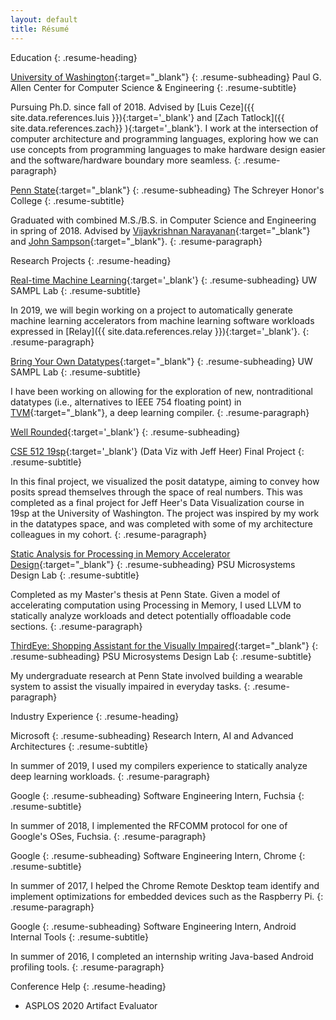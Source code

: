 ```yaml
---
layout: default
title: Résumé
---
```


<!-- Remove margin from first heading -->
<style>
.resume-heading:first-of-type { margin-top: 0 !important; }
</style>

Education
{: .resume-heading}

[University of Washington](https://uw.edu){:target="_blank"}
{: .resume-subheading}
Paul G. Allen Center for Computer Science & Engineering
{: .resume-subtitle}

Pursuing Ph.D. since fall of 2018. Advised by [Luis Ceze]({{ site.data.references.luis }}){:target='_blank'} and [Zach Tatlock]({{ site.data.references.zach}} ){:target='_blank'}. I work at the intersection of computer architecture and programming languages, exploring how we can use concepts from programming languages to make hardware design easier and the software/hardware boundary more seamless.
{: .resume-paragraph}

[Penn State](https://shc.psu.edu){:target="_blank"}
{: .resume-subheading}
The Schreyer Honor's College
{: .resume-subtitle}

Graduated with combined M.S./B.S. in Computer Science and Engineering in spring of 2018. Advised by [Vijaykrishnan Narayanan](https://vijay565.wixsite.com/vijay){:target="_blank"} and [John Sampson](http://www.cse.psu.edu/~jms1257/){:target="_blank"}.
{: .resume-paragraph}



Research Projects
{: .resume-heading}

[Real-time Machine Learning](https://www.darpa.mil/news-events/2019-03-21){:target='_blank'}
{: .resume-subheading}
UW SAMPL Lab
{: .resume-subtitle}

In 2019, we will begin working on a project to automatically generate machine learning accelerators from machine learning software workloads expressed in [Relay]({{ site.data.references.relay }}){:target='_blank'}.
{: .resume-paragraph}

[Bring Your Own Datatypes](){:target="_blank"}
{: .resume-subheading}
UW SAMPL Lab
{: .resume-subtitle}

I have been working on allowing for the exploration of new, nontraditional datatypes (i.e., alternatives to IEEE 754 floating point) in [TVM](https://tvm.ai){:target="_blank"}, a deep learning compiler.
{: .resume-paragraph}

[Well Rounded](https://cse512-19s.github.io/FP-Well-Rounded/){:target='_blank'}
{: .resume-subheading}

[CSE 512 19sp](https://courses.cs.washington.edu/courses/cse512/19sp/){:target='_blank'} (Data Viz with Jeff Heer) Final Project
{: .resume-subtitle}

In this final project, we visualized the posit datatype, aiming to convey how posits spread themselves through the space of real numbers. This was completed as a final project for Jeff Heer's Data Visualization course in 19sp at the University of Washington. The project was inspired by my work in the datatypes space, and was completed with some of my architecture colleagues in my cohort.
{: .resume-paragraph}

[Static Analysis for Processing in Memory Accelerator Design](https://honors.libraries.psu.edu/catalog/5137hfs5022){:target="_blank"}
{: .resume-subheading}
PSU Microsystems Design Lab
{: .resume-subtitle}

Completed as my Master's thesis at Penn State. Given a model of accelerating computation using Processing in Memory, I used LLVM to statically analyze workloads and detect potentially offloadable code sections.
{: .resume-paragraph}

[ThirdEye: Shopping Assistant for the Visually Impaired](https://www.computer.org/csdl/magazine/co/2017/02/mco2017020016/13rRUypp5bF){:target="_blank"}
{: .resume-subheading}
PSU Microsystems Design Lab
{: .resume-subtitle}

My undergraduate research at Penn State involved building a wearable system to assist the visually impaired in everyday tasks.
{: .resume-paragraph}

Industry Experience 
{: .resume-heading}

Microsoft
{: .resume-subheading}
Research Intern, AI and Advanced Architectures
{: .resume-subtitle}

In summer of 2019, I used my compilers experience to statically analyze deep learning workloads.
{: .resume-paragraph}

Google
{: .resume-subheading}
Software Engineering Intern, Fuchsia
{: .resume-subtitle}

In summer of 2018, I implemented the RFCOMM protocol for one of Google's OSes, Fuchsia.
{: .resume-paragraph}

Google
{: .resume-subheading}
Software Engineering Intern, Chrome
{: .resume-subtitle}

In summer of 2017, I helped the Chrome Remote Desktop team identify and implement optimizations for embedded devices such as the Raspberry Pi.
{: .resume-paragraph}

Google
{: .resume-subheading}
Software Engineering Intern, Android Internal Tools
{: .resume-subtitle}

In summer of 2016, I completed an internship writing Java-based Android profiling tools.
{: .resume-paragraph}


Conference Help
{: .resume-heading}
- ASPLOS 2020 Artifact Evaluator
